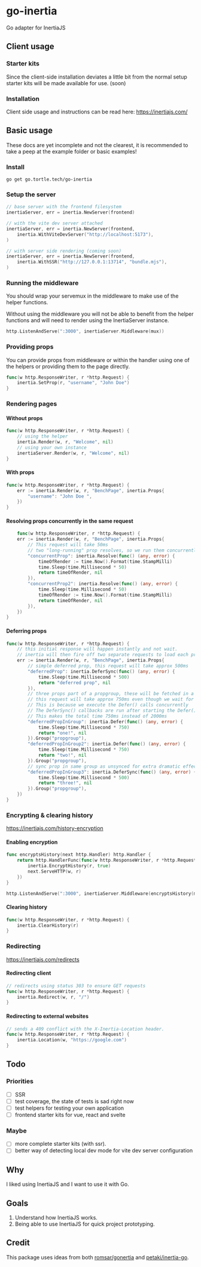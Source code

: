# go-inertia
Go adapter for InertiaJS

## Client usage
### Starter kits
Since the client-side installation deviates a little bit from the normal setup starter kits will be made available for use.
(soon)
### Installation
Client side usage and instructions can be read here: https://inertiajs.com/

## Basic usage
These docs are yet incomplete and not the clearest, it is recommended to take a peep at the example folder or basic examples!
### Install
`go get go.tortle.tech/go-inertia`

### Setup the server
```go
// base server with the frontend filesystem
inertiaServer, err = inertia.NewServer(frontend)

// with the vite dev server attached
inertiaServer, err = inertia.NewServer(frontend,
    inertia.WithViteDevServer("http://localhost:5173"),
)

// with server side rendering (coming soon)
inertiaServer, err = inertia.NewServer(frontend,
    inertia.WithSSR("http://127.0.0.1:13714", "bundle.mjs"),
)
```

### Running the middleware
You should wrap your servemux in the middleware to make use of the helper functions.

Without using the middleware you will not be able to benefit from the helper functions and will need to render using the InertiaServer instance.
```go
http.ListenAndServe(":3000", inertiaServer.Middleware(mux))
```
### Providing props
You can provide props from middleware or within the handler using one of the helpers or providing them to the page directly.

```go
func(w http.ResponseWriter, r *http.Request) {
    inertia.SetProp(r, "username", "John Doe")
}
```

### Rendering pages
#### Without props
```go
func(w http.ResponseWriter, r *http.Request) {
	// using the helper
    inertia.Render(w, r, "Welcome", nil)
	// using your own instance
    inertiaServer.Render(w, r, "Welcome", nil)
}
```
#### With props
```go
func(w http.ResponseWriter, r *http.Request) {
    err := inertia.Render(w, r, "BenchPage", inertia.Props{
        "username": "John Doe ",
    })
}
```

#### Resolving props concurrently in the same request
```go
    func(w http.ResponseWriter, r *http.Request) {
    err := inertia.Render(w, r, "BenchPage", inertia.Props{
        // This request will take 50ms
        // two "long-running" prop resolves, so we run them concurrently
        "concurrentProp": inertia.Resolve(func() (any, error) {
            timeOfRender := time.Now().Format(time.StampMilli)
            time.Sleep(time.Millisecond * 50)
            return timeOfRender, nil
        }),
        "concurrentProp2": inertia.Resolve(func() (any, error) {
            time.Sleep(time.Millisecond * 50)
            timeOfRender := time.Now().Format(time.StampMilli)
            return timeOfRender, nil
        }),
    })
}
```

#### Deferring props
```go
func(w http.ResponseWriter, r *http.Request) {
	// this initial response will happen instantly and not wait.
	// inertia will then fire off two separate requests to load each prop group.
    err := inertia.Render(w, r, "BenchPage", inertia.Props{
        // simple deferred prop, this request will take approx 500ms
        "deferredProp": inertia.DeferSync(func() (any, error) {
            time.Sleep(time.Millisecond * 500)
            return "deferred prop", nil
        }),
        // three props part of a propgroup, these will be fetched in a separate request from the other deferred prop.
        // this request will take approx 750ms even though we wait for a total of 2000ms
        // This is because we execute the Defer() calls concurrently
        // The DeferSync() callbacks are run after starting the Defer() callbacks
        // This makes the total time 750ms instead of 2000ms
        "deferredPropInGroup": inertia.Defer(func() (any, error) {
            time.Sleep(time.Millisecond * 750)
            return "one!", nil
        }).Group("propgroup"),
        "deferredPropInGroup2": inertia.Defer(func() (any, error) {
            time.Sleep(time.Millisecond * 750)
            return "two!", nil
        }).Group("propgroup"),
        // sync prop in same group as unsynced for extra dramatic effect
        "deferredPropInGroup3": inertia.DeferSync(func() (any, error) {
            time.Sleep(time.Millisecond * 500)
            return "three!", nil
        }).Group("propgroup"),
    })
}
```

### Encrypting & clearing history
https://inertiajs.com/history-encryption

#### Enabling encryption
```go
func encryptsHistory(next http.Handler) http.Handler {
	return http.HandlerFunc(func(w http.ResponseWriter, r *http.Request) {
		inertia.EncryptHistory(r, true)
		next.ServeHTTP(w, r)
	})
}

http.ListenAndServe(":3000", inertiaServer.Middleware(encryptsHistory(mux)))
```

#### Clearing history
```go
func(w http.ResponseWriter, r *http.Request) {
    inertia.ClearHistory(r)
}
```

### Redirecting
https://inertiajs.com/redirects

#### Redirecting client
```go
// redirects using status 303 to ensure GET requests
func(w http.ResponseWriter, r *http.Request) {
    inertia.Redirect(w, r, "/")
}
```
#### Redirecting to external websites
```go
// sends a 409 conflict with the X-Inertia-Location header.
func(w http.ResponseWriter, r *http.Request) {
    inertia.Location(w, "https://google.com")
}
```

## Todo
### Priorities
- [ ] SSR
- [ ] test coverage, the state of tests is sad right now
- [ ] test helpers for testing your own application
- [ ] frontend starter kits for vue, react and svelte
### Maybe
- [ ] more complete starter kits (with ssr).
- [ ] better way of detecting local dev mode for vite dev server configuration

## Why
I liked using InertiaJS and I want to use it with Go.

## Goals
1. Understand how InertiaJS works.
2. Being able to use InertiaJS for quick project prototyping.

## Credit
This package uses ideas from both [romsar/gonertia](https://github.com/romsar/gonertia) and [petaki/inertia-go](https://github.com/petaki/inertia-go).
